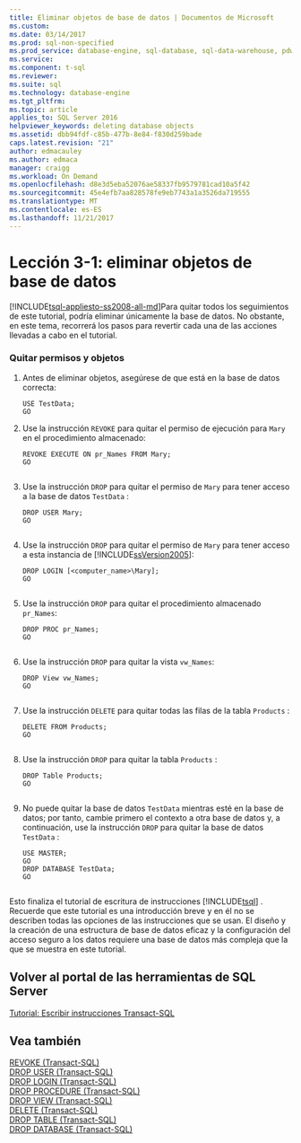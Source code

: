 ```yaml
---
title: Eliminar objetos de base de datos | Documentos de Microsoft
ms.custom: 
ms.date: 03/14/2017
ms.prod: sql-non-specified
ms.prod_service: database-engine, sql-database, sql-data-warehouse, pdw
ms.service: 
ms.component: t-sql
ms.reviewer: 
ms.suite: sql
ms.technology: database-engine
ms.tgt_pltfrm: 
ms.topic: article
applies_to: SQL Server 2016
helpviewer_keywords: deleting database objects
ms.assetid: dbb94fdf-c85b-477b-8e84-f830d259bade
caps.latest.revision: "21"
author: edmacauley
ms.author: edmaca
manager: craigg
ms.workload: On Demand
ms.openlocfilehash: d8e3d5eba52076ae58337fb9579781cad10a5f42
ms.sourcegitcommit: 45e4efb7aa828578fe9eb7743a1a3526da719555
ms.translationtype: MT
ms.contentlocale: es-ES
ms.lasthandoff: 11/21/2017
---
```

# <a name="lesson-3-1---deleting-database-objects"></a>Lección 3-1: eliminar objetos de base de datos
[!INCLUDE[tsql-appliesto-ss2008-all-md](../includes/tsql-appliesto-ss2008-all-md.md)]Para quitar todos los seguimientos de este tutorial, podría eliminar únicamente la base de datos. No obstante, en este tema, recorrerá los pasos para revertir cada una de las acciones llevadas a cabo en el tutorial.  
  
### <a name="removing-permissions-and-objects"></a>Quitar permisos y objetos  
  
1.  Antes de eliminar objetos, asegúrese de que está en la base de datos correcta:  
  
    ```  
    USE TestData;  
    GO  
    ```  
  
2.  Use la instrucción `REVOKE` para quitar el permiso de ejecución para `Mary` en el procedimiento almacenado:  
  
    ```  
    REVOKE EXECUTE ON pr_Names FROM Mary;  
    GO  
  
    ```  
  
3.  Use la instrucción `DROP` para quitar el permiso de `Mary` para tener acceso a la base de datos `TestData` :  
  
    ```  
    DROP USER Mary;  
    GO  
  
    ```  
  
4.  Use la instrucción `DROP` para quitar el permiso de `Mary` para tener acceso a esta instancia de [!INCLUDE[ssVersion2005](../includes/ssversion2005-md.md)]:  
  
    ```  
    DROP LOGIN [<computer_name>\Mary];  
    GO  
  
    ```  
  
5.  Use la instrucción `DROP` para quitar el procedimiento almacenado `pr_Names`:  
  
    ```  
    DROP PROC pr_Names;  
    GO  
  
    ```  
  
6.  Use la instrucción `DROP` para quitar la vista `vw_Names`:  
  
    ```  
    DROP View vw_Names;  
    GO  
  
    ```  
  
7.  Use la instrucción `DELETE` para quitar todas las filas de la tabla `Products` :  
  
    ```  
    DELETE FROM Products;  
    GO  
  
    ```  
  
8.  Use la instrucción `DROP` para quitar la tabla `Products` :  
  
    ```  
    DROP Table Products;  
    GO  
  
    ```  
  
9. No puede quitar la base de datos `TestData` mientras esté en la base de datos; por tanto, cambie primero el contexto a otra base de datos y, a continuación, use la instrucción `DROP` para quitar la base de datos `TestData` :  
  
    ```  
    USE MASTER;  
    GO  
    DROP DATABASE TestData;  
    GO  
  
    ```  
  
Esto finaliza el tutorial de escritura de instrucciones [!INCLUDE[tsql](../includes/tsql-md.md)] . Recuerde que este tutorial es una introducción breve y en él no se describen todas las opciones de las instrucciones que se usan. El diseño y la creación de una estructura de base de datos eficaz y la configuración del acceso seguro a los datos requiere una base de datos más compleja que la que se muestra en este tutorial.  
  
## <a name="return-to-sql-server-tools-portal"></a>Volver al portal de las herramientas de SQL Server  
[Tutorial: Escribir instrucciones Transact-SQL](../t-sql/tutorial-writing-transact-sql-statements.md)  
  
## <a name="see-also"></a>Vea también  
[REVOKE &#40;Transact-SQL&#41;](../t-sql/statements/revoke-transact-sql.md)  
[DROP USER &#40;Transact-SQL&#41;](../t-sql/statements/drop-user-transact-sql.md)  
[DROP LOGIN &#40;Transact-SQL&#41;](../t-sql/statements/drop-login-transact-sql.md)  
[DROP PROCEDURE &#40;Transact-SQL&#41;](../t-sql/statements/drop-procedure-transact-sql.md)  
[DROP VIEW &#40;Transact-SQL&#41;](../t-sql/statements/drop-view-transact-sql.md)  
[DELETE &#40;Transact-SQL&#41;](../t-sql/statements/delete-transact-sql.md)  
[DROP TABLE &#40;Transact-SQL&#41;](../t-sql/statements/drop-table-transact-sql.md)  
[DROP DATABASE &#40;Transact-SQL&#41;](../t-sql/statements/drop-database-transact-sql.md)  
  
  
  
